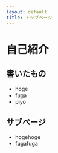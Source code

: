```yaml
---
layout: default
title: トップページ
---
```

# 自己紹介

## 書いたもの
* hoge
* fuga
* piyo


## サブページ
* hogehoge
* fugafuga